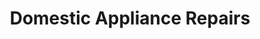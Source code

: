 ---
title: "Domestic Appliance Repairs"
url: /darlington/domestic-appliance-repairs/
shop: Allgemein
---